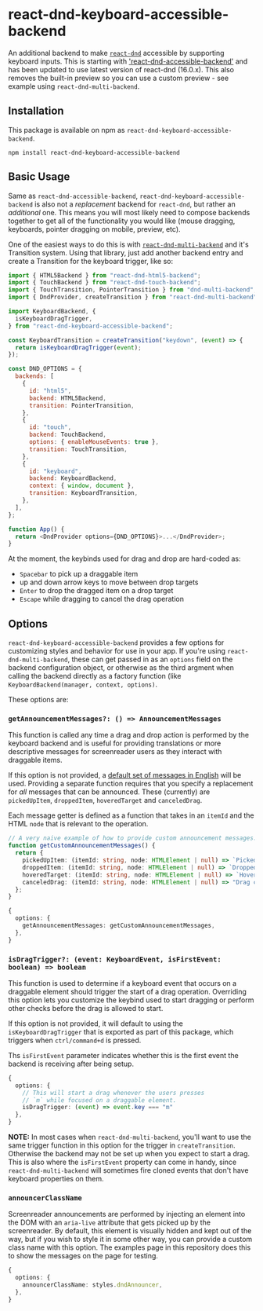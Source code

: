 # react-dnd-keyboard-accessible-backend

An additional backend to make [`react-dnd`](https://react-dnd.github.io/react-dnd/about) accessible by supporting keyboard inputs. This is starting with
['react-dnd-accessible-backend'](https://github.com/discord/react-dnd-accessible-backend) and has been updated to use latest version of react-dnd (16.0.x). This also removes the built-in preview so you can use a custom preview - see example using `react-dnd-multi-backend`.

## Installation

This package is available on npm as `react-dnd-keyboard-accessible-backend`.

```shell
npm install react-dnd-keyboard-accessible-backend
```

## Basic Usage

Same as `react-dnd-accessible-backend`, `react-dnd-keyboard-accessible-backend` is also not a _replacement_ backend for `react-dnd`, but rather an
_additional_ one. This means you will most likely need to compose backends together to get all of
the functionality you would like (mouse dragging, keyboards, pointer dragging on mobile, preview, etc).

One of the easiest ways to do this is with
[`react-dnd-multi-backend`](https://www.npmjs.com/package/react-dnd-multi-backend) and it's
Transition system. Using that library, just add another backend entry and create a Transition for
the keyboard trigger, like so:

```javascript
import { HTML5Backend } from "react-dnd-html5-backend";
import { TouchBackend } from "react-dnd-touch-backend";
import { TouchTransition, PointerTransition } from "dnd-multi-backend";
import { DndProvider, createTransition } from "react-dnd-multi-backend";

import KeyboardBackend, {
  isKeyboardDragTrigger,
} from "react-dnd-keyboard-accessible-backend";

const KeyboardTransition = createTransition("keydown", (event) => {
  return isKeyboardDragTrigger(event);
});

const DND_OPTIONS = {
  backends: [
    {
      id: "html5",
      backend: HTML5Backend,
      transition: PointerTransition,
    },
    {
      id: "touch",
      backend: TouchBackend,
      options: { enableMouseEvents: true },
      transition: TouchTransition,
    },
    {
      id: "keyboard",
      backend: KeyboardBackend,
      context: { window, document },
      transition: KeyboardTransition,
    },
  ],
};

function App() {
  return <DndProvider options={DND_OPTIONS}>...</DndProvider>;
}
```

At the moment, the keybinds used for drag and drop are hard-coded as:

- `Spacebar` to pick up a draggable item
- up and down arrow keys to move between drop targets
- `Enter` to drop the dragged item on a drop target
- `Escape` while dragging to cancel the drag operation

## Options

`react-dnd-keyboard-accessible-backend` provides a few options for customizing styles and behavior for use in
your app. If you're using `react-dnd-multi-backend`, these can get passed in as an `options` field
on the backend configuration object, or otherwise as the third argment when calling the backend
directly as a factory function (like `KeyboardBackend(manager, context, options)`.

These options are:

### `getAnnouncementMessages?: () => AnnouncementMessages`

This function is called any time a drag and drop action is performed by the keyboard backend and is
useful for providing translations or more descriptive messages for screenreader users as they
interact with draggable items.

If this option is not provided, a
[default set of messages in English](https://github.com/toridyar/react-dnd-keyboard-accessible-backend/blob/main/src/util/AnnouncementMessages.js)
will be used. Providing a separate function requires that you specify a replacement for _all_
messages that can be announced. These (currently) are `pickedUpItem`, `droppedItem`, `hoveredTarget`
and `canceledDrag`.

Each message getter is defined as a function that takes in an `itemId` and the HTML `node` that is
relevant to the operation.

```typescript
// A very naive example of how to provide custom announcement messages.
function getCustomAnnouncementMessages() {
  return {
    pickedUpItem: (itemId: string, node: HTMLElement | null) => `Picked up ${itemId}`,
    droppedItem: (itemId: string, node: HTMLElement | null) => `Dropped ${itemId}`,
    hoveredTarget: (itemId: string, node: HTMLElement | null) => `Hovered over ${itemId}`,
    canceledDrag: (itemId: string, node: HTMLElement | null) => "Drag cancelled"
  };
}

{
  options: {
    getAnnouncementMessages: getCustomAnnouncementMessages,
  },
}
```

### `isDragTrigger?: (event: KeyboardEvent, isFirstEvent: boolean) => boolean`

This function is used to determine if a keyboard event that occurs on a draggable element should
trigger the start of a drag operation. Overriding this option lets you customize the keybind used to
start dragging or perform other checks before the drag is allowed to start.

If this option is not provided, it will default to using the `isKeyboardDragTrigger` that is
exported as part of this package, which triggers when `ctrl/command+d` is pressed.

Ths `isFirstEvent` parameter indicates whether this is the first event the backend is receiving
after being setup.

```typescript
{
  options: {
    // This will start a drag whenever the users presses
    // `m` while focused on a draggable element.
    isDragTrigger: (event) => event.key === "m"
  },
}
```

**NOTE:** In most cases when `react-dnd-multi-backend`, you'll want to use the same trigger function
in this option for the trigger in `createTransition`. Otherwise the backend may not be set up when
you expect to start a drag. This is also where the `isFirstEvent` property can come in handy, since
`react-dnd-multi-backend` will sometimes fire cloned events that don't have keyboard properties on
them.

### `announcerClassName`

Screenreader announcements are performed by injecting an element into the DOM with an `aria-live`
attribute that gets picked up by the screenreader. By default, this element is visually hidden and
kept out of the way, but if you wish to style it in some other way, you can provide a custom class
name with this option. The examples page in this repository does this to show the messages on the
page for testing.

```typescript
{
  options: {
    announcerClassName: styles.dndAnnouncer,
  },
}
```
